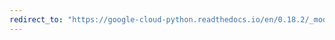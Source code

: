 ```yaml
---
redirect_to: "https://google-cloud-python.readthedocs.io/en/0.18.2/_modules/gcloud/datastore/entity.html"
---
```

